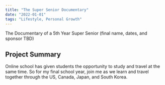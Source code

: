 ```yaml
---
title: "The Super Senior Documentary"
date: "2022-01-01"
tags: "Lifestyle, Personal Growth"
---
```

The Documentary of a 5th Year Super Senior (final name, dates, and sponsor TBD)


## Project Summary
Online school has given students the opportunity to study and travel at the same time.
So for my final school year, join me as we learn and travel together through the US, Canada, Japan, and South Korea.